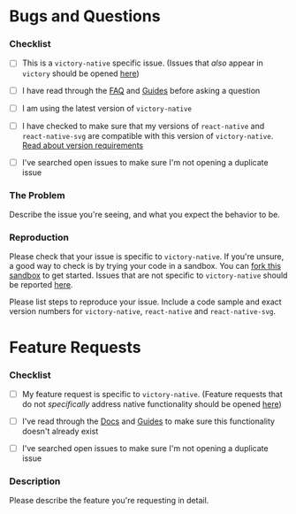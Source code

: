 # Bugs and Questions

### Checklist

* [ ] This is a `victory-native` specific issue. (Issues that _also_ appear in `victory` should be opened [here](https://github.com/FormidableLabs/victory/issues/new))

* [ ] I have read through the [FAQ](https://formidable.com/open-source/victory/docs/faq) and [Guides](https://formidable.com/open-source/victory/guides/) before asking a question

* [ ] I am using the latest version of `victory-native`

* [ ] I have checked to make sure that my versions of `react-native` and `react-native-svg` are compatible with this version of `victory-native`. [Read about version requirements](https://github.com/FormidableLabs/victory-native/blob/main/README.md#peer-dependencies-and-version-requirements)

* [ ] I've searched open issues to make sure I'm not opening a duplicate issue

### The Problem

Describe the issue you're seeing, and what you expect the behavior to be.

### Reproduction

Please check that your issue is specific to `victory-native`. If you're unsure, a good way to check is by trying your code in a sandbox. You can [fork this sandbox](https://codesandbox.io/s/m3xo745x2x) to get started. Issues that are not specific to `victory-native` should be reported [here](https://github.com/FormidableLabs/victory/issues/new).

Please list steps to reproduce your issue. Include a code sample and exact version numbers for `victory-native`, `react-native` and `react-native-svg`.

# Feature Requests

### Checklist

* [ ] My feature request is specific to `victory-native`. (Feature requests that do not _specifically_ address native functionality should be opened [here](https://github.com/FormidableLabs/victory/issues/new))

* [ ] I've read through the [Docs](https://formidable.com/open-source/victory/docs) and [Guides](https://formidable.com/open-source/victory/guides) to make sure this functionality doesn't already exist

* [ ] I've searched open issues to make sure I'm not opening a duplicate issue

### Description

Please describe the feature you're requesting in detail.
